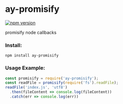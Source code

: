 # ay-promisify
[![npm version](https://img.shields.io/badge/npm-1.0.7-green.svg)](https://www.npmjs.com/package/ay-promisify)

promisify node callbacks

### Install:
```
npm install ay-promisify
```
### Usage Example:
```javascript
const promisify = require('ay-promisify');
const readFile = promisify(require('fs').readFile);
readFile('index.js', 'utf8')
  .then(fileContent => console.log(fileContent))
  .catch(err => console.log(err))
```
